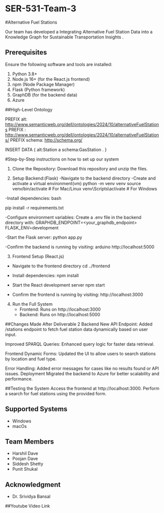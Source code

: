 # SER-531-Team-3

#Alternative Fuel Stations 


Our team has developed a Integrating Alternative Fuel Station Data into a Knowledge Graph for
Sustainable Transportation Insights .


## Prerequisites  

Ensure the following software and tools are installed:  
1. Python 3.8+  
2. Node.js 16+ (for the React.js frontend)  
3. npm (Node Package Manager)  
4. Flask (Python framework)  
5. GraphDB (for the backend data)  
6. Azure 

##High-Level Ontology 

PREFIX alt: <http://www.semanticweb.org/dell/ontologies/2024/10/alternativeFuelStations>
PREFIX : <http://www.semanticweb.org/dell/ontologies/2024/10/alternativeFuelStations/>
PREFIX schema: <http://schema.org/>

INSERT DATA {
  alt:Station a schema:GasStation .
}



#Step-by-Step instructions on how to set up our system
1. Clone the Repository:
  Download this repository and unzip the files.

2. Setup Backend:(Flask)
  -Navigate to the backend directory
  -Create and activate a virtual environment(vm) 
   python -m venv venv
   source venv/bin/activate  # For Mac/Linux
   venv\Scripts\activate     # For Windows

  -Install dependencies:
   bash
   
   pip install -r requirements.txt 

  -Configure environment variables:
    Create a .env file in the backend directory with:
    GRAPHDB_ENDPOINT=<your_graphdb_endpoint>
    FLASK_ENV=development

  -Start the Flask server:
   python app.py

  -Confirm the backend is running by visiting:
   arduino
   http://localhost:5000


3. Frontend Setup (React.js)

  - Navigate to the frontend directory
    cd ../frontend

  - Install dependencies:
    npm install

  - Start the React development server
    npm start

  - Confirm the frontend is running by visiting:
    http://localhost:3000


4. Run the Full System
   - Frontend: Runs on http://localhost:3000
   - Backend: Runs on http://localhost:5000


##Changes Made After Deliverable 2
Backend
New API Endpoint:
Added /stations endpoint to fetch fuel station data dynamically based on user input.


Improved SPARQL Queries:
Enhanced query logic for faster data retrieval.


Frontend
Dynamic Forms:
Updated the UI to allow users to search stations by location and fuel type.


Error Handling:
Added error messages for cases like no results found or API issues.
Deployment
Migrated the backend to Azure for better scalability and performance.

##Testing the System
Access the frontend at http://localhost:3000.
Perform a search for fuel stations using the provided form.

## Supported Systems
- Windows
- macOs

## Team Members
- Harshil  Dave
- Poojan  Dave
- Siddesh Shetty
- Punit Shukal

## Acknowledgment
- Dr. Srividya Bansal

##Youtube Video Link
